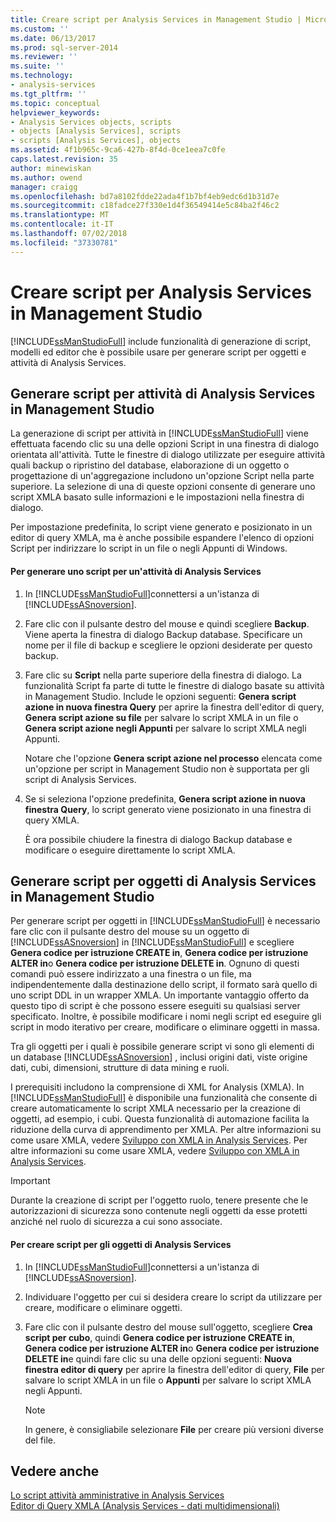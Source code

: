 ```yaml
---
title: Creare script per Analysis Services in Management Studio | Microsoft Docs
ms.custom: ''
ms.date: 06/13/2017
ms.prod: sql-server-2014
ms.reviewer: ''
ms.suite: ''
ms.technology:
- analysis-services
ms.tgt_pltfrm: ''
ms.topic: conceptual
helpviewer_keywords:
- Analysis Services objects, scripts
- objects [Analysis Services], scripts
- scripts [Analysis Services], objects
ms.assetid: 4f1b965c-9ca6-427b-8f4d-0ce1eea7c0fe
caps.latest.revision: 35
author: minewiskan
ms.author: owend
manager: craigg
ms.openlocfilehash: bd7a8102fdde22ada4f1b7bf4eb9edc6d1b31d7e
ms.sourcegitcommit: c18fadce27f330e1d4f36549414e5c84ba2f46c2
ms.translationtype: MT
ms.contentlocale: it-IT
ms.lasthandoff: 07/02/2018
ms.locfileid: "37330781"
---
```

# <a name="create-analysis-services-scripts-in-management-studio"></a>Creare script per Analysis Services in Management Studio
  [!INCLUDE[ssManStudioFull](../../includes/ssmanstudiofull-md.md)] include funzionalità di generazione di script, modelli ed editor che è possibile usare per generare script per oggetti e attività di Analysis Services.  
  
## <a name="script-analysis-services-tasks-in-management-studio"></a>Generare script per attività di Analysis Services in Management Studio  
 La generazione di script per attività in [!INCLUDE[ssManStudioFull](../../includes/ssmanstudiofull-md.md)] viene effettuata facendo clic su una delle opzioni Script in una finestra di dialogo orientata all'attività. Tutte le finestre di dialogo utilizzate per eseguire attività quali backup o ripristino del database, elaborazione di un oggetto o progettazione di un'aggregazione includono un'opzione Script nella parte superiore. La selezione di una di queste opzioni consente di generare uno script XMLA basato sulle informazioni e le impostazioni nella finestra di dialogo.  
  
 Per impostazione predefinita, lo script viene generato e posizionato in un editor di query XMLA, ma è anche possibile espandere l'elenco di opzioni Script per indirizzare lo script in un file o negli Appunti di Windows.  
  
#### <a name="to-script-an-analysis-services-task"></a>Per generare uno script per un'attività di Analysis Services  
  
1.  In [!INCLUDE[ssManStudioFull](../../includes/ssmanstudiofull-md.md)]connettersi a un'istanza di [!INCLUDE[ssASnoversion](../../includes/ssasnoversion-md.md)].  
  
2.  Fare clic con il pulsante destro del mouse e quindi scegliere **Backup**. Viene aperta la finestra di dialogo Backup database. Specificare un nome per il file di backup e scegliere le opzioni desiderate per questo backup.  
  
3.  Fare clic su **Script** nella parte superiore della finestra di dialogo. La funzionalità Script fa parte di tutte le finestre di dialogo basate su attività in Management Studio. Include le opzioni seguenti: **Genera script azione in nuova finestra Query** per aprire la finestra dell'editor di query, **Genera script azione su file** per salvare lo script XMLA in un file o **Genera script azione negli Appunti** per salvare lo script XMLA negli Appunti.  
  
     Notare che l'opzione **Genera script azione nel processo** elencata come un'opzione per script in Management Studio non è supportata per gli script di Analysis Services.  
  
4.  Se si seleziona l'opzione predefinita, **Genera script azione in nuova finestra Query**, lo script generato viene posizionato in una finestra di query XMLA.  
  
     È ora possibile chiudere la finestra di dialogo Backup database e modificare o eseguire direttamente lo script XMLA.  
  
## <a name="script-analysis-services-objects-in-management-studio"></a>Generare script per oggetti di Analysis Services in Management Studio  
 Per generare script per oggetti in [!INCLUDE[ssManStudioFull](../../includes/ssmanstudiofull-md.md)] è necessario fare clic con il pulsante destro del mouse su un oggetto di [!INCLUDE[ssASnoversion](../../includes/ssasnoversion-md.md)] in [!INCLUDE[ssManStudioFull](../../includes/ssmanstudiofull-md.md)] e scegliere **Genera codice per istruzione CREATE in**, **Genera codice per istruzione ALTER in**o **Genera codice per istruzione DELETE in**. Ognuno di questi comandi può essere indirizzato a una finestra o un file, ma indipendentemente dalla destinazione dello script, il formato sarà quello di uno script DDL in un wrapper XMLA. Un importante vantaggio offerto da questo tipo di script è che possono essere eseguiti su qualsiasi server specificato. Inoltre, è possibile modificare i nomi negli script ed eseguire gli script in modo iterativo per creare, modificare o eliminare oggetti in massa.  
  
 Tra gli oggetti per i quali è possibile generare script vi sono gli elementi di un database [!INCLUDE[ssASnoversion](../../includes/ssasnoversion-md.md)] , inclusi origini dati, viste origine dati, cubi, dimensioni, strutture di data mining e ruoli.  
  
 I prerequisiti includono la comprensione di XML for Analysis (XMLA). In [!INCLUDE[ssManStudioFull](../../includes/ssmanstudiofull-md.md)] è disponibile una funzionalità che consente di creare automaticamente lo script XMLA necessario per la creazione di oggetti, ad esempio, i cubi. Questa funzionalità di automazione facilita la riduzione della curva di apprendimento per XMLA. Per altre informazioni su come usare XMLA, vedere [Sviluppo con XMLA in Analysis Services](../multidimensional-models-scripting-language-assl-xmla/developing-with-xmla-in-analysis-services.md). Per altre informazioni su come usare XMLA, vedere [Sviluppo con XMLA in Analysis Services](../multidimensional-models-scripting-language-assl-xmla/developing-with-xmla-in-analysis-services.md).  
  
> [!IMPORTANT]  
>  Durante la creazione di script per l'oggetto ruolo, tenere presente che le autorizzazioni di sicurezza sono contenute negli oggetti da esse protetti anziché nel ruolo di sicurezza a cui sono associate.  
  
#### <a name="to-script-analysis-services-objects"></a>Per creare script per gli oggetti di Analysis Services  
  
1.  In [!INCLUDE[ssManStudioFull](../../includes/ssmanstudiofull-md.md)]connettersi a un'istanza di [!INCLUDE[ssASnoversion](../../includes/ssasnoversion-md.md)].  
  
2.  Individuare l'oggetto per cui si desidera creare lo script da utilizzare per creare, modificare o eliminare oggetti.  
  
3.  Fare clic con il pulsante destro del mouse sull'oggetto, scegliere **Crea script per cubo**, quindi **Genera codice per istruzione CREATE in**, **Genera codice per istruzione ALTER in**o **Genera codice per istruzione DELETE in**e quindi fare clic su una delle opzioni seguenti: **Nuova finestra editor di query** per aprire la finestra dell'editor di query, **File** per salvare lo script XMLA in un file o **Appunti** per salvare lo script XMLA negli Appunti.  
  
    > [!NOTE]  
    >  In genere, è consigliabile selezionare **File** per creare più versioni diverse del file.  
  
## <a name="see-also"></a>Vedere anche  
 [Lo script attività amministrative in Analysis Services](../script-administrative-tasks-in-analysis-services.md)   
 [Editor di Query XMLA &#40;Analysis Services - dati multidimensionali&#41;](../xmla-query-editor-analysis-services-multidimensional-data.md)  
  
  
